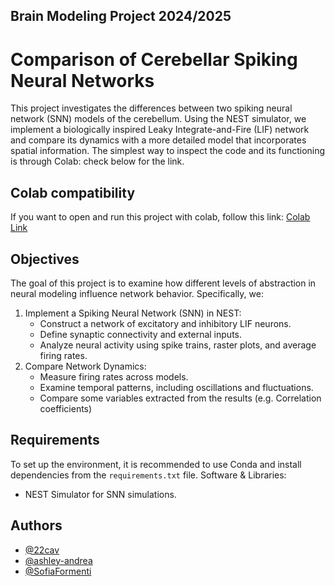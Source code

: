 
## Brain Modeling Project 2024/2025

# Comparison of Cerebellar Spiking Neural Networks
This project investigates the differences between two spiking neural network (SNN) models of the cerebellum. Using the NEST simulator, we implement a biologically inspired Leaky Integrate-and-Fire (LIF) network and compare its dynamics with a more detailed model that incorporates spatial information.
The simplest way to inspect the code and its functioning is through Colab: check below for the link.

## Colab compatibility
If you want to open and run this project with colab, follow this link: 
[Colab Link](https://colab.research.google.com/github/22cav/Project_BM/blob/main/cerebellum_simulation(Colab).ipynb)

## Objectives
The goal of this project is to examine how different levels of abstraction in neural modeling influence network behavior. Specifically, we:

1. Implement a Spiking Neural Network (SNN) in NEST:
   - Construct a network of excitatory and inhibitory LIF neurons.
   - Define synaptic connectivity and external inputs.
   - Analyze neural activity using spike trains, raster plots, and average firing rates.
2. Compare Network Dynamics:
   - Measure firing rates across models.
   - Examine temporal patterns, including oscillations and fluctuations.
   - Compare some variables extracted from the results (e.g. Correlation coefficients)

## Requirements
To set up the environment, it is recommended to use Conda and install dependencies from the `requirements.txt` file.
Software & Libraries:
- NEST Simulator for SNN simulations.

## Authors
- [@22cav](https://www.github.com/22cav)
- [@ashley-andrea](https://www.github.com/ashley-andrea)
- [@SofiaFormenti](https://www.github.com/SofiaFormenti)

